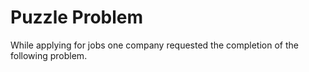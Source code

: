 # Puzzle Problem
While applying for jobs one company requested the completion of the following problem.